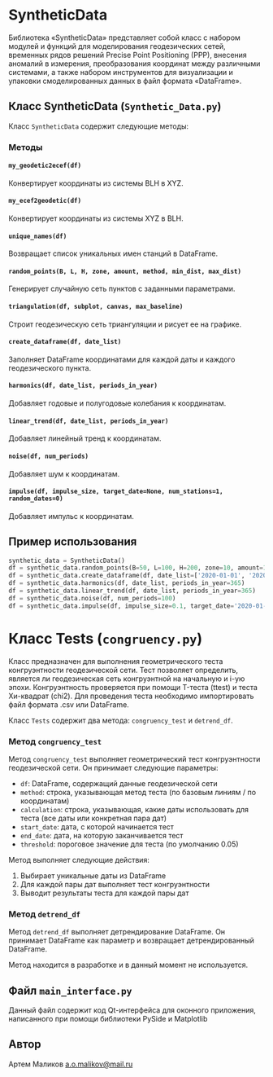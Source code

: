 # SyntheticData

Библиотека «SyntheticData» представляет собой класс с набором модулей и функций для моделирования геодезических сетей, временных рядов решений Precise Point Positioning (PPP), внесения аномалий в измерения, преобразования координат между различными системами, а также набором инструментов для визуализации и упаковки смоделированных данных в файл формата «DataFrame». 

## **Класс SyntheticData (`Synthetic_Data.py`)**

Класс `SyntheticData` содержит следующие методы:

### Методы

#### `my_geodetic2ecef(df)`

Конвертирует координаты из системы BLH в XYZ.

#### `my_ecef2geodetic(df)`

Конвертирует координаты из системы XYZ в BLH.

#### `unique_names(df)`

Возвращает список уникальных имен станций в DataFrame.

#### `random_points(B, L, H, zone, amount, method, min_dist, max_dist)`

Генерирует случайную сеть пунктов с заданными параметрами.

#### `triangulation(df, subplot, canvas, max_baseline)`

Строит геодезическую сеть триангуляции и рисует ее на графике.

#### `create_dataframe(df, date_list)`

Заполняет DataFrame координатами для каждой даты и каждого геодезического пункта.

#### `harmonics(df, date_list, periods_in_year)`

Добавляет годовые и полугодовые колебания к координатам.

#### `linear_trend(df, date_list, periods_in_year)`

Добавляет линейный тренд к координатам.

#### `noise(df, num_periods)`

Добавляет шум к координатам.

#### `impulse(df, impulse_size, target_date=None, num_stations=1, random_dates=0)`

Добавляет импульс к координатам.

## **Пример использования**

```python
synthetic_data = SyntheticData() 
df = synthetic_data.random_points(B=50, L=100, H=200, zone=10, amount=10, method='consistent', min_dist=5, max_dist=20) 
df = synthetic_data.create_dataframe(df, date_list=['2020-01-01', '2020-01-02', ...]) 
df = synthetic_data.harmonics(df, date_list, periods_in_year=365) 
df = synthetic_data.linear_trend(df, date_list, periods_in_year=365) 
df = synthetic_data.noise(df, num_periods=100) 
df = synthetic_data.impulse(df, impulse_size=0.1, target_date='2020-01-01', num_stations=1) 
```

# Класс Tests (`congruency.py`)

Класс предназначен для выполнения геометрического теста конгруэнтности геодезической сети. Тест позволяет определить, является ли геодезическая сеть конгруэнтной на начальную и i-ую эпохи. 
Конгруэнтность проверяется при помощи T-теста (ttest) и теста Хи-квадрат (chi2).
Для проведения теста необходимо импортировать файл формата .csv или DataFrame.

Класс `Tests` содержит два метода: `congruency_test` и `detrend_df`.

### Метод `congruency_test`

Метод `congruency_test` выполняет геометрический тест конгруэнтности геодезической сети. Он принимает следующие параметры:

-   `df`: DataFrame, содержащий данные геодезической сети
-   `method`: строка, указывающая метод теста (по базовым линиям / по координатам)
-   `calculation`: строка, указывающая, какие даты использовать для теста (все даты или конкретная пара дат)
-   `start_date`: дата, с которой начинается тест
-   `end_date`: дата, на которую заканчивается тест
-   `threshold`: пороговое значение для теста (по умолчанию 0.05)

Метод выполняет следующие действия:

1.  Выбирает уникальные даты из DataFrame
2.  Для каждой пары дат выполняет тест конгруэнтности
3.  Выводит результаты теста для каждой пары дат

### Метод `detrend_df`

Метод `detrend_df` выполняет детрендирование DataFrame. Он принимает DataFrame как параметр и возвращает детрендированный DataFrame.

Метод находится в разработке и в данный момент не используется.

## Файл `main_interface.py`

Данный файл содержит код Qt-интерфейса для оконного приложения, написанного при помощи библиотеки PySide и Matplotlib

## **Автор**

Артем Маликов 
a.o.malikov@mail.ru
